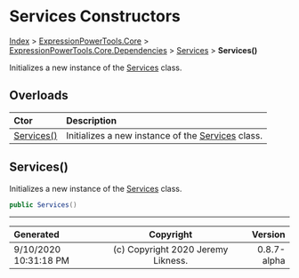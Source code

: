 ﻿# Services Constructors

[Index](../index.md) > [ExpressionPowerTools.Core](ExpressionPowerTools.Core.a.md) > [ExpressionPowerTools.Core.Dependencies](ExpressionPowerTools.Core.Dependencies.n.md) > [Services](ExpressionPowerTools.Core.Dependencies.Services.cs.md) > **Services()**

Initializes a new instance of the [Services](ExpressionPowerTools.Core.Dependencies.Services.cs.md) class.

## Overloads

| Ctor | Description |
| :-- | :-- |
| [Services()](#services) | Initializes a new instance of the [Services](ExpressionPowerTools.Core.Dependencies.Services.cs.md) class. |

## Services()

Initializes a new instance of the [Services](ExpressionPowerTools.Core.Dependencies.Services.cs.md) class.

```csharp
public Services()
```



---

| Generated | Copyright | Version |
| :-- | :-: | --: |
| 9/10/2020 10:31:18 PM | (c) Copyright 2020 Jeremy Likness. | 0.8.7-alpha |
